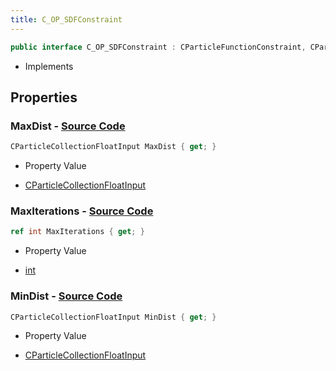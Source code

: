 ```yaml
---
title: C_OP_SDFConstraint
---
```


```csharp
public interface C_OP_SDFConstraint : CParticleFunctionConstraint, CParticleFunction, ISchemaClass<CParticleFunction>, ISchemaClass<CParticleFunctionConstraint>, ISchemaClass<C_OP_SDFConstraint>, ISchemaField, ISchemaClass, INativeHandle
```

- Implements

## Properties

### **MaxDist** - [Source Code](https://github.com/swiftly-solution/swiftlys2/blob/main/managed/src/SwiftlyS2.Generated/Schemas/Interfaces/C_OP_SDFConstraint.cs#L18)

```csharp
CParticleCollectionFloatInput MaxDist { get; }
```

- Property Value

- [CParticleCollectionFloatInput](/docs/api/shared/schemadefinitions/cparticlecollectionfloatinput)

### **MaxIterations** - [Source Code](https://github.com/swiftly-solution/swiftlys2/blob/main/managed/src/SwiftlyS2.Generated/Schemas/Interfaces/C_OP_SDFConstraint.cs#L20)

```csharp
ref int MaxIterations { get; }
```

- Property Value

- [int](https://learn.microsoft.com/dotnet/api/system.int32)

### **MinDist** - [Source Code](https://github.com/swiftly-solution/swiftlys2/blob/main/managed/src/SwiftlyS2.Generated/Schemas/Interfaces/C_OP_SDFConstraint.cs#L16)

```csharp
CParticleCollectionFloatInput MinDist { get; }
```

- Property Value

- [CParticleCollectionFloatInput](/docs/api/shared/schemadefinitions/cparticlecollectionfloatinput)

